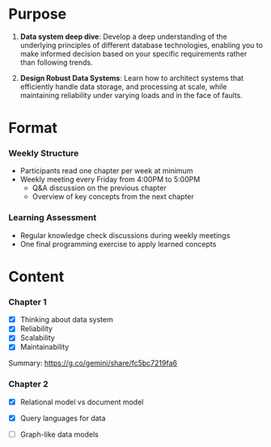 # Purpose

1. **Data system deep dive**: Develop a deep understanding of the underlying principles of different database technologies, enabling you to make informed decision based on your specific requirements rather than following trends.

2. **Design Robust Data Systems**: Learn how to architect systems that efficiently handle data storage, and processing at scale, while maintaining reliability under varying loads and in the face of faults.

# Format

### Weekly Structure
- Participants read one chapter per week at minimum
- Weekly meeting every Friday from 4:00PM to 5:00PM
  - Q&A discussion on the previous chapter
  - Overview of key concepts from the next chapter

### Learning Assessment
- Regular knowledge check discussions during weekly meetings
- One final programming exercise to apply learned concepts

# Content
### Chapter 1
- [x] Thinking about data system
- [x] Reliability
- [x] Scalability
- [x] Maintainability

Summary: https://g.co/gemini/share/fc5bc7219fa6

### Chapter 2
- [x] Relational model vs document model
- [x] Query languages for data
- [ ] Graph-like data models 


